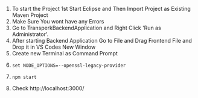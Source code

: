 1. To start the Project 1st Start Eclipse and Then Import Project as Existing Maven Project
2. Make Sure You wont have any Errors
3. Go to TransperkBackendApplication and Right Click 'Run as Administrator'.
4. After starting Backend Application Go to File and Drag Frontend File and Drop it in VS Codes New Window
5. Create new Terminal as Command Prompt
6.     set NODE_OPTIONS=--openssl-legacy-provider
7.     npm start
8. Check   http://localhost:3000/
